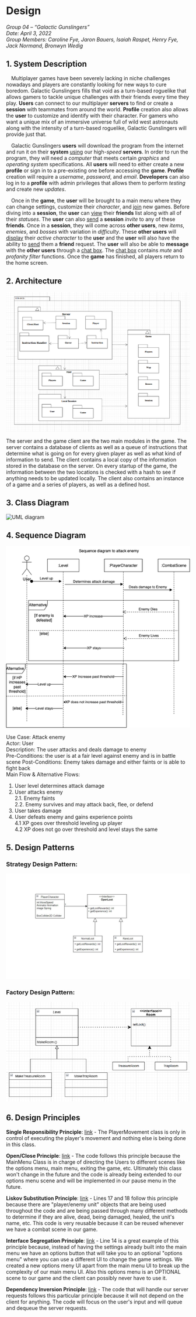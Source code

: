 
# Design

_Group 04 – “Galactic Gunslingers”\
Date: April 3, 2022\
Group Members: Caroline Fye, Jaron Bauers, Isaiah Raspet, Henry Fye, Jack Normand, Bronwyn Wedig_
## 1. System Description
&emsp;Multiplayer games have been severely lacking in niche challenges nowadays and players are constantly looking for new ways to cure boredom. Galactic Gunslingers fills that void as a turn-based roguelike that allows gamers to tackle unique challenges with their friends every time they play. **Users** can connect to our multiplayer **servers** to find or create a **session** with teammates from around the world. **Profile** creation also allows the **user** to customize and identify with their character. For gamers who want a unique mix of an immersive universe full of wild west astronauts along with the intensity of a turn-based roguelike, Galactic Gunslingers will provide just that.

&emsp;Galactic Gunslingers **users** will download the program from the internet and run it on their **system** <ins>using</ins> our high-*speed* **servers**. In order to run the program, they will need a *computer* that meets certain *graphics* and *operating system* specifications. All **users** will need to either create a new **profile** or sign in to a pre-existing one before accessing the **game**. **Profile** creation will require a *username*, *password*, and *email*. **Developers** can also log in to a **profile** with admin privileges that allows them to perform *testing* and create new *updates*. 

&emsp;Once in the **game**, the **user** will be brought to a main menu where they can change settings, customize their *character*, and <ins>join</ins> new games. Before diving into a **session**, the **user** can <ins>view</ins> their **friends** list along with all of their *statuses*. The **user** can also <ins>send</ins> a **session** *invite* to any of these **friends**. Once in a **session**, they will come across **other users**, new *items*, *enemies*, and *bosses* with variation in *difficulty*. These **other users** will <ins>display</ins> their *active character* to the **user** and the **user** will also have the ability to <ins>send</ins> them a **friend** request. The **user** will also be able to **message** with the **other users** through a <ins>chat box</ins>. The <ins>chat box</ins> contains *mute* and *profanity filter* functions. Once the **game** has finished, all players return to the home screen.

## 2. Architecture
![System Archtecture](https://github.com/CS386-Team4/STR-DCIS/blob/main/project_documentation/deliverable_media/images/System_Architecture.png)


The server and the game client are the two main modules in the game. The server contains a database of clients as well as a queue of instructions that determine what is going on for every given player as well as what kind of information to send. The client contains a local copy of the information stored in the database on the server. On every startup of the game, the information between the two locations is checked with a hash to see if anything needs to be updated locally. The client also contains an instance of a game and a series of players, as well as a defined host.


## 3. Class Diagram
![UML diagram](https://user-images.githubusercontent.com/21299000/161398068-555315e2-7002-4e7d-8bed-65dc06a624f3.png)


## 4. Sequence Diagram

<img src ="/project_documentation/deliverable_media/images/SequenceDiagram.png">

Use Case: Attack enemy\
Actor: User\
Description: The user attacks and deals damage to enemy\
Pre-Conditions: the user is at a fair level against enemy and is in battle scene 
Post-Conditions: Enemy takes damage and either faints or is able to fight back\
Main Flow & Alternative Flows:
1. User level determines attack damage
2. User attacks enemy\
2.1. Enemy faints\
2.2. Enemy survives and may attack back, flee, or defend
3. User takes damage
4. User defeats enemy and gains experience points\
4.1 XP goes over threshold leveling up player\
4.2 XP does not go over threshold and level stays the same



## 5. Design Patterns
### Strategy Design Pattern:
![Strategy Diagram](https://github.com/CS386-Team4/STR-DCIS/blob/main/project_documentation/deliverable_media/images/StrategyDiagram.JPG)

### Factory Design Pattern:
![Factory Diagram](https://github.com/CS386-Team4/STR-DCIS/blob/main/project_documentation/deliverable_media/images/Factory_Pattern.PNG)

## 6. Design Principles
__Single Responsibility Principle__: [link](https://github.com/CS386-Team4/STR-DCIS/blob/main/Source/STR-DCIS/Assets/Scripts/PlayerMovement.cs) - The PlayerMovement class is only in control of executing the player's movement and nothing else is being done in this class.

__Open/Close Principle__: [link](https://github.com/CS386-Team4/STR-DCIS/blob/main/Source/STR-DCIS/Assets/Scripts/MainMenu.cs) - The code follows this principle because the MainMenu Class is in charge of directing the Users to different scenes like the options menu, main menu, exiting the game, etc. Ultimately this class won't change in the future and the code is already being extended to our options menu scene and will be implemented in our pause menu in the future.

__Liskov Substitution Principle__: [link](https://github.com/CS386-Team4/STR-DCIS/blob/main/Source/STR-DCIS/Assets/Scripts/BattleSystem.cs#L17) - Lines 17 and 18 follow this principle because there are "player/enemy unit" objects that are being used throughout the code and are being passed through many different methods to determine if they are alive, dead, being damaged, healed, the unit's name, etc. This code is very reusable because it can be reused whenever we have a combat scene in our game.

__Interface Segregation Principle__: [link](https://github.com/CS386-Team4/STR-DCIS/blob/main/Source/STR-DCIS/Assets/Scripts/MainMenu.cs#L14) - Line 14 is a great example of this principle because, instead of having the settings already built into the main menu we have an options button that will take you to an optional "options menu" where you can use a different UI to change the game settings. We created a new options meny UI apart from the main menu UI to break up the complexity of our main menu UI. Also this options menu is an OPTIONAL scene to our game and the client can possibly never have to use it.

__Dependency Inversion Principle__: [link](https://github.com/CS386-Team4/STR-DCIS/blob/Server/Source/Server/GGServer/GGServer/Program.cs) - The code that will handle our server requests follows this particular principle because it will not depend on the client for anything. The code will focus on the user's input and will queue and dequeue the server requests.
